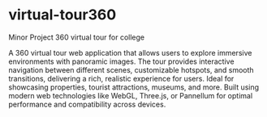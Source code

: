 # virtual-tour360
Minor Project 360 virtual tour for college

A 360 virtual tour web application that allows users to explore immersive environments with panoramic images. The tour provides interactive navigation between different scenes, customizable hotspots, and smooth transitions, delivering a rich, realistic experience for users. Ideal for showcasing properties, tourist attractions, museums, and more. Built using modern web technologies like WebGL, Three.js, or Pannellum for optimal performance and compatibility across devices.
